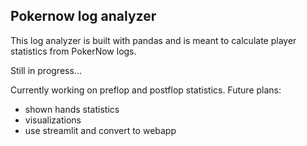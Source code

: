 ## Pokernow log analyzer

This log analyzer is built with pandas and is meant to calculate player statistics from PokerNow logs.

Still in progress...

Currently working on preflop and postflop statistics.
Future plans:

- shown hands statistics
- visualizations
- use streamlit and convert to webapp

